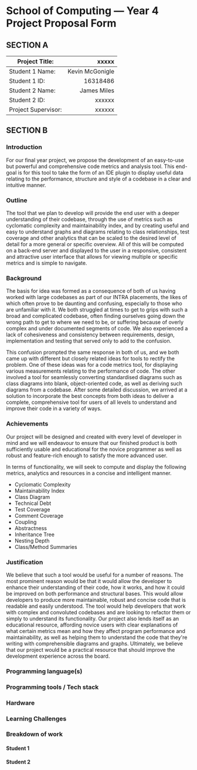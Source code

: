 # School of Computing &mdash; Year 4 Project Proposal Form

## SECTION A
|Project Title:       | xxxxx             |
|---------------------|------------------:|
|Student 1 Name:      | Kevin McGonigle   |
|Student 1 ID:        | 16318486          |
|Student 2 Name:      | James Miles       |
|Student 2 ID:        | xxxxxx            |
|Project Supervisor:  | xxxxxx            |

## SECTION B

### Introduction
For our final year project, we propose the development of an easy-to-use but powerful and comprehensive code metrics and analysis tool. This end-goal is for this tool to take the form of an IDE plugin to display useful data relating to the performance, structure and style of a codebase in a clear and intuitive manner.

### Outline
The tool that we plan to develop will provide the end user with a deeper understanding of their codebase, through the use of metrics such as cyclomatic complexity and maintainability index, and by creating useful and easy to understand graphs and diagrams relating to class relationships, test coverage and other analytics that can be scaled to the desired level of detail for a more general or specific overview. All of this will be computed on a back-end server and displayed to the user in a responsive, consistent and attractive user interface that allows for viewing multiple or specific metrics and is simple to navigate.

### Background
The basis for idea was formed as a consequence of both of us having worked with large codebases as part of our INTRA placements, the likes of which often prove to be daunting and confusing, especially to those who are unfamiliar with it. We both struggled at times to get to grips with such a broad and complicated codebase, often finding ourselves going down the wrong path to get to where we need to be, or suffering because of overly complex and under documented segments of code. We also experienced a lack of cohesiveness and consistency between requirements, design, implementation and testing that served only to add to the confusion.

This confusion prompted the same response in both of us, and we both came up with different but closely related ideas for tools to rectify the problem. One of these ideas was for a code metrics tool, for displaying various measurements relating to the performance of code. The other involved a tool for seamlessly converting standardised diagrams such as class diagrams into blank, object-oriented code, as well as deriving such diagrams from a codebase. After some detailed discussion, we arrived at a solution to incorporate the best concepts from both ideas to deliver a complete, comprehensive tool for users of all levels to understand and improve their code in a variety of ways.

### Achievements
Our project will be designed and created with every level of developer in mind and we will endeavour to ensure that our finished product is both sufficiently usable and educational for the novice programmer as well as robust and feature-rich enough to satisfy the more advanced user.

In terms of functionality, we will seek to compute and display the following metrics, analytics and resources in a concise and intelligent manner.
- Cyclomatic Complexity
- Maintainability Index
- Class Diagram
- Technical Debt
- Test Coverage
- Comment Coverage
- Coupling
- Abstractness
- Inheritance Tree
- Nesting Depth
- Class/Method Summaries

### Justification
We believe that such a tool would be useful for a number of reasons. The most prominent reason would be that it would allow the developer to enhance their understanding of their code, how it works, and how it could be improved on both performance and structural bases. This would allow developers to produce more maintainable, robust and concise code that is readable and easily understood. The tool would help developers that work with complex and convoluted codebases and are looking to refactor them or simply to understand its functionality. Our project also lends itself as an educational resource, affording novice users with clear explanations of what certain metrics mean and how they affect program performance and maintainability, as well as helping them to understand the code that they're writing with comprehensible diagrams and graphs. Ultimately, we believe that our project would be a practical resource that should improve the development experience across the board.

### Programming language(s)

### Programming tools / Tech stack

### Hardware

### Learning Challenges

### Breakdown of work

#### Student 1

#### Student 2

